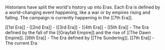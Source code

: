 Historians have split the world's history up into Eras. Each Era is defined by a world-changing event happening, like a war or by empires rising and falling. The campaign is currently happening in the [[7th Era]].

[[1st Era]] - 
[[2nd Era]] -
[[3rd Era]] -
[[4th Era]] - 
[[5th Era]] - The Era defined by the fall of the [[Grayfall Empire]] and the rise of [[The Dawn Empire]].
[[6th Era]] - The Era defined by [[The Sundering]].
[[7th Era]] - The current Era